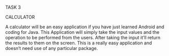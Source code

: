TASK 3

CALCULATOR

A calculator will be an easy application if you have just learned Android and
coding for Java. This Application will simply take the input values and the
operation to be performed from the users. 
After taking the input it’ll return
the results to them on the screen. This is a really easy application and doesn’t
need use of any particular package.

